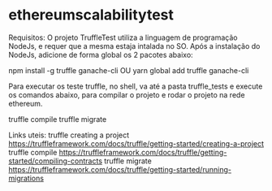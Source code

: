 # ethereumscalabilitytest

Requisitos:
O projeto TruffleTest utiliza a linguagem de programação NodeJs, e requer que a mesma estaja intalada no SO.
Após a instalação do NodeJs, adicione de forma global os 2 pacotes abaixo:

npm install -g truffle ganache-cli
OU
yarn global add truffle ganache-cli

Para executar os teste truffle, no shell, va até a pasta truffle_tests e execute os comandos abaixo, 
para compilar o projeto e rodar o projeto na rede ethereum.

truffle compile
truffle migrate


Links uteis:
truffle creating a project
https://truffleframework.com/docs/truffle/getting-started/creating-a-project
truffle compile
https://truffleframework.com/docs/truffle/getting-started/compiling-contracts
truffle migrate
https://truffleframework.com/docs/truffle/getting-started/running-migrations
